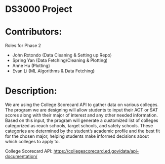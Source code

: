 # DS3000 Project

# Contributors:
Roles for Phase 2
- John Rotondo (Data Cleaning & Setting up Repo)
- Spring Yan (Data Fetching/Cleaning & Plotting)
- Anne Hu (Plotting)
- Evan Li (ML Algorithms & Data Fetching)

# Description:
We are using the College Scorecard API to gather data on various colleges. The program we are designing will allow students to input their ACT or SAT scores along with their major of interest and any other needed information. Based on this input, the program will generate a customized list of colleges categorized as reach schools, target schools, and safety schools. These categories are determined by the student’s academic profile and the best fit for the chosen major, helping students make informed decisions about which colleges to apply to.

College Scorecard API: https://collegescorecard.ed.gov/data/api-documentation/
